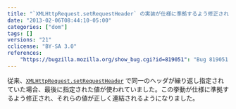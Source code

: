 ```yaml
---
title: "`XMLHttpRequest.setRequestHeader` の実装が仕様に準拠するよう修正されました"
date: "2013-02-06T08:44:10-05:00"
categories: ["dom"]
tags: []
versions: "21"
cclicense: "BY-SA 3.0"
references:
    "https://bugzilla.mozilla.org/show_bug.cgi?id=819051": "Bug 819051 – XMLHttpRequest.setRequestHeader() overwrites instead of combines values for the same header."
---
```

従来、[`XMLHttpRequest.setRequestHeader`](https://developer.mozilla.org/ja/docs/Web/API/XMLHttpRequest#setRequestHeader) で同一のヘッダが繰り返し指定されていた場合、最後に指定された値が使われていました。この挙動が仕様に準拠するよう修正され、それらの値が正しく連結されるようになりました。

